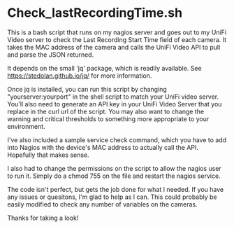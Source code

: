 # Check_lastRecordingTime.sh

This is a bash script that runs on my nagios server and goes out to my UniFi Video server to check the Last Recording Start Time field of each camera. It takes the MAC address of the camera and calls the UniFi Video API to pull and parse the JSON returned.

It depends on the small 'jq' package, which is readily available. See https://stedolan.github.io/jq/ for more information.

Once jq is installed, you can run this script by changing "yourserver:yourport" in the shell script to match your UniFi video server. 
You'll also need to generate an API key in your UniFi Video Server that you replace in the curl url of the script.
You may also want to change the warning and critical thresholds to something more appropriate to your environment. 

I've also included a sample service check command, which you have to add into Nagios with the device's MAC address to actually call the API. Hopefully that makes sense.

I also had to change the permissions on the script to allow the nagios user to run it. Simply do a chmod 755 on the file and restart the nagios service.

The code isn't perfect, but gets the job done for what I needed. If you have any issues or quesitons, I'm glad to help as I can. 
This could probably be easily modified to check any number of variables on the cameras. 

Thanks for taking a look!
